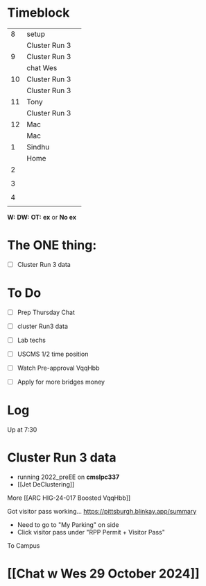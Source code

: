 # Timeblock

|     |               |     |
| --- | ------------- | --- |
| 8   | setup         |     |
|     | Cluster Run 3 |     |
| 9   | Cluster Run 3 |     |
|     | chat Wes      |     |
| 10  | Cluster Run 3 |     |
|     | Cluster Run 3 |     |
| 11  | Tony          |     |
|     | Cluster Run 3 |     |
| 12  | Mac           |     |
|     | Mac           |     |
| 1   | Sindhu        |     |
|     | Home          |     |
| 2   |               |     |
|     |               |     |
| 3   |               |     |
|     |               |     |
| 4   |               |     |
|     |               |     |

**W:**
**DW:**
**OT:**
**ex** or **No ex**

# The ONE thing: 
- [ ] Cluster Run 3 data


# To Do
- [ ] Prep Thursday Chat
- [ ] cluster Run3 data
- [ ] Lab techs
- [ ] USCMS 1/2 time position
- [ ] Watch Pre-approval VqqHbb
- [ ] Apply for more bridges money


# Log

Up at 7:30 

# Cluster Run 3 data
- running 2022_preEE on **cmslpc337**
- [[Jet DeClustering]]


More [[ARC HIG-24-017 Boosted VqqHbb]]

Got visitor pass working... https://pittsburgh.blinkay.app/summary
- Need to go to "My Parking" on side
- Click visitor pass under "RPP Permit + Visitor Pass"


To Campus

# [[Chat w Wes 29 October 2024]]

